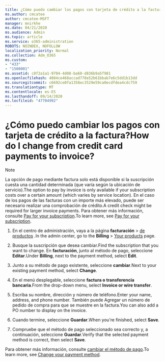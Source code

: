 ```yaml
---
title: ¿Cómo puedo cambiar los pagos con tarjeta de crédito a la factura?
ms.author: cmcatee
author: cmcatee-MSFT
manager: mnirkhe
ms.date: 04/21/2020
ms.audience: Admin
ms.topic: article
ms.service: o365-administration
ROBOTS: NOINDEX, NOFOLLOW
localization_priority: Normal
ms.collection: Adm_O365
ms.custom:
- "433"
- "1500001"
ms.assetid: c8f2a1a1-9704-4d08-ba60-d836b9a5f981
ms.openlocfilehash: 4004ce468accad778e52b61bbab7e6c5dd1b13dd
ms.sourcegitcommit: c6692ce0fa1358ec3529e59ca0ecdfdea4cdc759
ms.translationtype: MT
ms.contentlocale: es-ES
ms.lasthandoff: 09/14/2020
ms.locfileid: "47704992"
---
```

# <a name="how-do-i-change-from-credit-card-payments-to-invoice"></a><span data-ttu-id="dfb85-102">¿Cómo puedo cambiar los pagos con tarjeta de crédito a la factura?</span><span class="sxs-lookup"><span data-stu-id="dfb85-102">How do I change from credit card payments to invoice?</span></span>

> [!NOTE]
> <span data-ttu-id="dfb85-103">La opción de pago mediante factura solo está disponible si la suscripción cuesta una cantidad determinada (que varía según la ubicación de servicio).</span><span class="sxs-lookup"><span data-stu-id="dfb85-103">The option to pay by invoice is only available if your subscription costs over a certain amount (which varies by service location).</span></span> <span data-ttu-id="dfb85-104">En el caso de los pagos de las facturas con un importe más elevado, puede ser necesario realizar una comprobación de crédito.</span><span class="sxs-lookup"><span data-stu-id="dfb85-104">A credit check might be required for larger invoice payments.</span></span> <span data-ttu-id="dfb85-105">Para obtener más información, consulte [Pay for your subscription](https://docs.microsoft.com/microsoft-365/commerce/billing-and-payments/pay-for-your-subscription).</span><span class="sxs-lookup"><span data-stu-id="dfb85-105">To learn more, see [Pay for your subscription](https://docs.microsoft.com/microsoft-365/commerce/billing-and-payments/pay-for-your-subscription).</span></span>

1. <span data-ttu-id="dfb85-106">En el centro de administración, vaya a la página **facturación**  >  [de productos](https://go.microsoft.com/fwlink/p/?linkid=842054) .</span><span class="sxs-lookup"><span data-stu-id="dfb85-106">In the admin center, go to the **Billing** > [Your products](https://go.microsoft.com/fwlink/p/?linkid=842054) page.</span></span>

2. <span data-ttu-id="dfb85-107">Busque la suscripción que desea cambiar.</span><span class="sxs-lookup"><span data-stu-id="dfb85-107">Find the subscription that you want to change.</span></span> <span data-ttu-id="dfb85-108">En **facturación**, junto al método de pago, seleccione **Editar**.</span><span class="sxs-lookup"><span data-stu-id="dfb85-108">Under **Billing**, next to the payment method, select **Edit**.</span></span>

3. <span data-ttu-id="dfb85-109">Junto a su método de pago existente, seleccione **cambiar**.</span><span class="sxs-lookup"><span data-stu-id="dfb85-109">Next to your existing payment method, select **Change**.</span></span>

4. <span data-ttu-id="dfb85-110">En el menú desplegable, seleccione **factura o transferencia bancaria**.</span><span class="sxs-lookup"><span data-stu-id="dfb85-110">From the drop-down menu, select **Invoice or wire transfer**.</span></span>

5. <span data-ttu-id="dfb85-111">Escriba su nombre, dirección y número de teléfono.</span><span class="sxs-lookup"><span data-stu-id="dfb85-111">Enter your name, address, and phone number.</span></span> <span data-ttu-id="dfb85-112">También puede Agregar un número de pedido de compra para que se muestre en la factura.</span><span class="sxs-lookup"><span data-stu-id="dfb85-112">You can also add a PO number to display on the invoice.</span></span>

6. <span data-ttu-id="dfb85-113">Cuando termine, seleccione **Guardar**.</span><span class="sxs-lookup"><span data-stu-id="dfb85-113">When you're finished, select **Save**.</span></span>

7. <span data-ttu-id="dfb85-114">Compruebe que el método de pago seleccionado sea correcto y, a continuación, seleccione **Guardar**.</span><span class="sxs-lookup"><span data-stu-id="dfb85-114">Verify that the selected payment method is correct, then select **Save**.</span></span>

<span data-ttu-id="dfb85-115">Para obtener más información, consulte [cambiar el método de pago](https://docs.microsoft.com/microsoft-365/commerce/billing-and-payments/change-payment-method).</span><span class="sxs-lookup"><span data-stu-id="dfb85-115">To learn more, see [Change your payment method](https://docs.microsoft.com/microsoft-365/commerce/billing-and-payments/change-payment-method).</span></span>